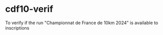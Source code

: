# cdf10-verif
To verify if the run "Championnat de France de 10km 2024" is available to inscriptions
